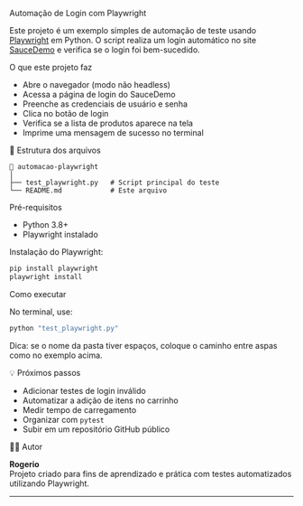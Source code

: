  Automação de Login com Playwright

Este projeto é um exemplo simples de automação de teste usando [Playwright](https://playwright.dev/) em Python. O script realiza um login automático no site [SauceDemo](https://www.saucedemo.com/) e verifica se o login foi bem-sucedido.

O que este projeto faz

- Abre o navegador (modo não headless)
- Acessa a página de login do SauceDemo
- Preenche as credenciais de usuário e senha
- Clica no botão de login
- Verifica se a lista de produtos aparece na tela
- Imprime uma mensagem de sucesso no terminal

 📁 Estrutura dos arquivos

```
📂 automacao-playwright
│
├── test_playwright.py   # Script principal do teste
└── README.md            # Este arquivo
```

 Pré-requisitos

- Python 3.8+
- Playwright instalado

Instalação do Playwright:

```bash
pip install playwright
playwright install
```

Como executar

No terminal, use:

```bash
python "test_playwright.py"
```
 Dica: se o nome da pasta tiver espaços, coloque o caminho entre aspas como no exemplo acima.

 💡 Próximos passos

- Adicionar testes de login inválido
- Automatizar a adição de itens no carrinho
- Medir tempo de carregamento
- Organizar com `pytest`
- Subir em um repositório GitHub público

 🧑‍💻 Autor

**Rogerio**  
Projeto criado para fins de aprendizado e prática com testes automatizados utilizando Playwright.

---


